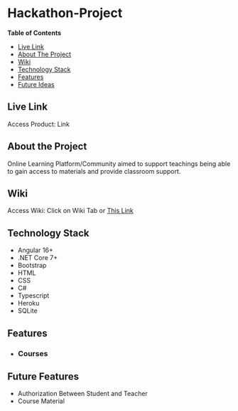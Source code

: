 # Hackathon-Project

**Table of Contents**
- [Live Link](#live-link)
- [About The Project](#about-the-project)
- [Wiki](#wiki)
- [Technology Stack](#technology-stack)
- [Features](#features)
- [Future Ideas](#future-features)

## Live Link
Access Product: Link

## About the Project
Online Learning Platform/Community aimed to support teachings being able to gain access to materials and provide classroom support.

## Wiki
Access Wiki: Click on Wiki Tab or [This Link](https://github.com/crystalchavez99/Hackathon-Project/wiki)

## Technology Stack
* Angular 16+
* .NET Core 7+
* Bootstrap
* HTML
* CSS
* C#
* Typescript
* Heroku
* SQLite

## Features
* ### Courses

## Future Features
* Authorization Between Student and Teacher
* Course Material
